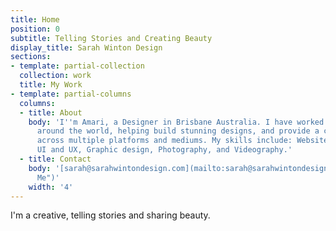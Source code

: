 ```yaml
---
title: Home
position: 0
subtitle: Telling Stories and Creating Beauty
display_title: Sarah Winton Design
sections:
- template: partial-collection
  collection: work
  title: My Work
- template: partial-columns
  columns:
  - title: About
    body: 'I''m Amari, a Designer in Brisbane Australia. I have worked for many companies
      around the world, helping build stunning designs, and provide a creative direction
      across multiple platforms and mediums. My skills include: Websites, Branding,
      UI and UX, Graphic design, Photography, and Videography.'
  - title: Contact
    body: '[sarah@sarahwintondesign.com](mailto:sarah@sarahwintondesign.com "Email
      Me")'
    width: '4'
---
```


I'm a creative, telling stories and sharing beauty.
